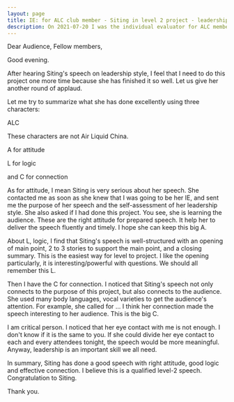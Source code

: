 ```yaml
---
layout: page
title: IE: for ALC club member - Siting in level 2 project - leadership style
description: On 2021-07-20 I was the individual evaluator for ALC member Siting for her level 2 Pathways project.
---
```



Dear Audience, Fellow members,

Good evening.

After hearing Siting's speech on leadership style, I feel that I need to do
this project one more time because she has finished it so well. Let us give
her another round of applaud.

Let me try to summarize what she has done excellently using three characters:

ALC

These characters are not Air Liquid China.

A for attitude

L for logic

and C for connection

As for attitude, I mean Siting is very serious about her speech. She contacted
me as soon as she knew that I was going to be her IE, and sent me the purpose
of her speech and the self-assessment of her leadership style. She also asked
if I had done this project. You see, she is learning the audience. These are
the right attitude for prepared speech. It help her to deliver the speech fluently
and timely. I hope she can keep this big A.

About L, logic, I find that Siting's speech is well-structured with an opening
of main point, 2 to 3 stories to support the main point, and a closing summary.
This is the easiest way for level to project. I like the opening particularly,
it is interesting/powerful with questions. We should all remember this L.

Then I have the C for connection. I noticed that Siting's speech not only connects
to the purpose of this project, but also connects to the audience. She used many
body languages, vocal varieties to get the audience's attention. For example, she
called for ... I think her connection made the speech interesting to her audience.
This is the big C.

I am critical person. I noticed that her eye contact with me is not enough. I don't
know if it is the same to you. If she could divide her eye contact to each and every
attendees tonight, the speech would be more meaningful. Anyway, leadership is an
important skill we all need.

In summary, Siting has done a good speech with right attitude, good logic and effective
connection. I believe this is a qualified level-2 speech. Congratulation to Siting.

Thank you.